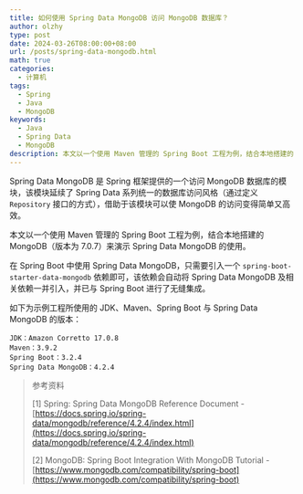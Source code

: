 ```yaml
---
title: 如何使用 Spring Data MongoDB 访问 MongoDB 数据库？
author: olzhy
type: post
date: 2024-03-26T08:00:00+08:00
url: /posts/spring-data-mongodb.html
math: true
categories:
  - 计算机
tags:
  - Spring
  - Java
  - MongoDB
keywords:
  - Java
  - Spring Data
  - MongoDB
description: 本文以一个使用 Maven 管理的 Spring Boot 工程为例，结合本地搭建的 MongoDB（版本为 7.0.7）演示了 Spring Data MongoDB 的使用。
---
```


Spring Data MongoDB 是 Spring 框架提供的一个访问 MongoDB 数据库的模块，该模块延续了 Spring Data 系列统一的数据库访问风格（通过定义 `Repository` 接口的方式），借助于该模块可以使 MongoDB 的访问变得简单又高效。

本文以一个使用 Maven 管理的 Spring Boot 工程为例，结合本地搭建的 MongoDB（版本为 7.0.7）来演示 Spring Data MongoDB 的使用。

在 Spring Boot 中使用 Spring Data MongoDB，只需要引入一个 `spring-boot-starter-data-mongodb` 依赖即可，该依赖会自动将 Spring Data MongoDB 及相关依赖一并引入，并已与 Spring Boot 进行了无缝集成。

如下为示例工程所使用的 JDK、Maven、Spring Boot 与 Spring Data MongoDB 的版本：

```text
JDK：Amazon Corretto 17.0.8
Maven：3.9.2
Spring Boot：3.2.4
Spring Data MongoDB：4.2.4
```

> 参考资料
>
> [1] Spring: Spring Data MongoDB Reference Document - [https://docs.spring.io/spring-data/mongodb/reference/4.2.4/index.html](https://docs.spring.io/spring-data/mongodb/reference/4.2.4/index.html)
>
> [2] MongoDB: Spring Boot Integration With MongoDB Tutorial - [https://www.mongodb.com/compatibility/spring-boot](https://www.mongodb.com/compatibility/spring-boot)

